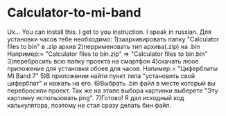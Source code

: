 # Calculator-to-mi-band
Ux... You can install this. I get to you instruction. I speak in russian.
 Для установки часов тебе необходимо:
  1)заархивировать папку "Calculator files to bin" в .zip архив
  2)перрименовать тип архива(.zip) на .bin       Например:= "Calculator files to bin.zip"   =>   "Calculator files to bin.bin"
  3)перебросить всю папку проекта на смартфон
  4)скачать люое приложение для установки обоев для часов.     Напимер:= "Циферблаты Mi Band 7"
  5)В приложении найти пункт типа "установить свой циферблат" и нажать на его.
  6)Выбрать .bin файл в месте который вы перебросили проект. Так же на этапе выбора картинки выберете "Эту картинку использовать.png".
  7)Готово!
 Я дал исходный код калькулятора, поэтому не стал сразу делать бин файл.